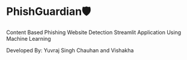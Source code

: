 # PhishGuardian🛡️
Content Based Phishing Website Detection Streamlit Application Using Machine Learning 

Developed By:
Yuvraj Singh Chauhan and Vishakha

